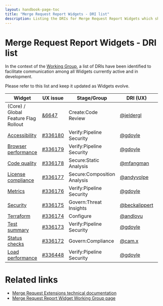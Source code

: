 ```yaml
---
layout: handbook-page-toc
title: "Merge Request Report Widgets - DRI list"
description: Listing the DRIs for Merge Request Report Widgets which share ownership over the code powering the several widgets.
---
```


# Merge Request Report Widgets - DRI list

In the context of the [Working Group](/company/team/structure/working-groups/merge-request-report-widgets/), a list of DRIs have been identified to facilitate communication among all Widgets currently active and in development.

Please refer to this list and keep it updated as Widgets evolve.

| Widget | UX issue | Stage/Group | DRI (UX) | DRI (Engineering) |
|--------|-------|--------|--------|--------|
| (Core) / Global Feature Flag Rollout | [&6647](https://gitlab.com/groups/gitlab-org/-/epics/6647) | Create:Code Review | [@jeldergl](https://gitlab.com/jeldergl) | [@iamphill](https://gitlab.com/iamphill)  |
| [Accessibility](https://gitlab.com/gitlab-org/gitlab/-/issues/338275) | [#336180](https://gitlab.com/gitlab-org/gitlab/-/issues/336180) | Verify:Pipeline Security | [@gdoyle](https://gitlab.com/gdoyle) | [@mfluharty](https://gitlab.com/mfluharty) |
| [Browser performance](https://gitlab.com/gitlab-org/gitlab/-/issues/338279) | [#336179](https://gitlab.com/gitlab-org/gitlab/-/issues/336179) | Verify:Pipeline Security | [@gdoyle](https://gitlab.com/gdoyle) | [@mfluharty](https://gitlab.com/mfluharty) |
| [Code quality](https://gitlab.com/gitlab-org/gitlab/-/issues/338280) | [#336178](https://gitlab.com/gitlab-org/gitlab/-/issues/336178) | Secure:Static Analysis | [@mfangman](https://gitlab.com/mfangman) | [@jannik_lehmann](https://gitlab.com/jannik_lehmann) |
| [License compliance](https://gitlab.com/gitlab-org/gitlab/-/issues/338281) | [#336177](https://gitlab.com/gitlab-org/gitlab/-/issues/336177) | Secure:Composition Analysis | [@andyvolpe](https://gitlab.com/andyvolpe) | [@farias-gl](https://gitlab.com/farias-gl) |
| [Metrics](https://gitlab.com/gitlab-org/gitlab/-/issues/338282) | [#336176](https://gitlab.com/gitlab-org/gitlab/-/issues/336176) | Verify:Pipeline Security | [@gdoyle](https://gitlab.com/gdoyle) | [@mfluharty](https://gitlab.com/mfluharty) |
| [Security](https://gitlab.com/gitlab-org/gitlab/-/issues/338283) | [#336175](https://gitlab.com/gitlab-org/gitlab/-/issues/336175) | Govern:Threat Insights  | [@beckalippert](https://gitlab.com/beckalippert) | [@svedova](https://gitlab.com/svedova) |
| [Terraform](https://gitlab.com/gitlab-org/gitlab/-/issues/338284) | [#336174](https://gitlab.com/gitlab-org/gitlab/-/issues/336174) | Configure | [@andlovu](https://gitlab.com/andlovu) | [@anna_vovchenko](https://gitlab.com/anna_vovchenko)  |
| [Test summary](https://gitlab.com/gitlab-org/gitlab/-/issues/338285) | [#336173](https://gitlab.com/gitlab-org/gitlab/-/issues/336173) | Verify:Pipeline Security | [@gdoyle](https://gitlab.com/gdoyle) | [@mfluharty](https://gitlab.com/mfluharty) |
| [Status checks](https://gitlab.com/groups/gitlab-org/-/epics/7066) | [#336172](https://gitlab.com/gitlab-org/gitlab/-/issues/336172) | Govern:Compliance | [@cam.x](https://gitlab.com/cam.x) | [@xanf](https://gitlab.com/xanf) |
| [Load performance](https://gitlab.com/gitlab-org/gitlab/-/issues/338287) | [#336448](https://gitlab.com/gitlab-org/gitlab/-/issues/336448) | Verify:Pipeline Security  | [@gdoyle](https://gitlab.com/gdoyle) | [@mfluharty](https://gitlab.com/mfluharty) |

# Related links

* [Merge Request Extensions technical documentation](https://docs.gitlab.com/ee/development/fe_guide/merge_request_widget_extensions.html)
* [Merge Request Report Widget Working Group page](/company/team/structure/working-groups/merge-request-report-widgets/)
